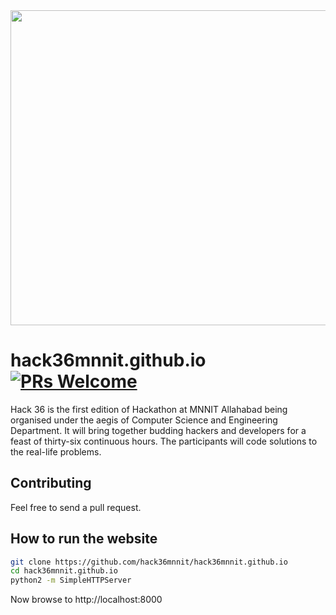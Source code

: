 <img src="img/logo.png" width="558" height="504">

# hack36mnnit.github.io [![PRs Welcome](https://img.shields.io/badge/PRs-welcome-brightgreen.svg?style=flat-square)](http://makeapullrequest.com)

Hack 36 is the first edition of Hackathon at MNNIT Allahabad being organised under the aegis of Computer Science and Engineering Department. It will bring together budding hackers and developers for a feast of thirty-six continuous hours. The participants will code solutions to the real-life problems.

## Contributing
Feel free to send a pull request.

## How to run the website
```bash
git clone https://github.com/hack36mnnit/hack36mnnit.github.io
cd hack36mnnit.github.io
python2 -m SimpleHTTPServer
```

Now browse to http://localhost:8000
